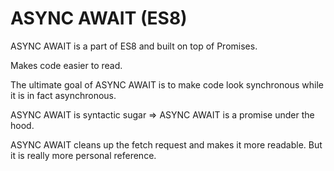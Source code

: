 # ASYNC AWAIT (ES8)

ASYNC AWAIT is a part of ES8 and built on top of Promises. 

Makes code easier to read.

The ultimate goal of ASYNC AWAIT is to make code look synchronous while it is in fact asynchronous. 

ASYNC AWAIT is syntactic sugar => ASYNC AWAIT is a promise under the hood. 

ASYNC AWAIT cleans up the fetch request and makes it more readable. But it is really more personal reference. 






